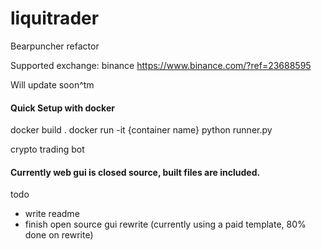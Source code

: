 # liquitrader
Bearpuncher refactor

Supported exchange: binance https://www.binance.com/?ref=23688595

Will update soon^tm

#### Quick Setup with docker
docker build .
docker run -it {container name}
python runner.py

crypto trading bot

#### Currently web gui is closed source, built files are included.

todo
 - write readme
 - finish open source gui rewrite (currently using a paid template, 80% done on rewrite)

